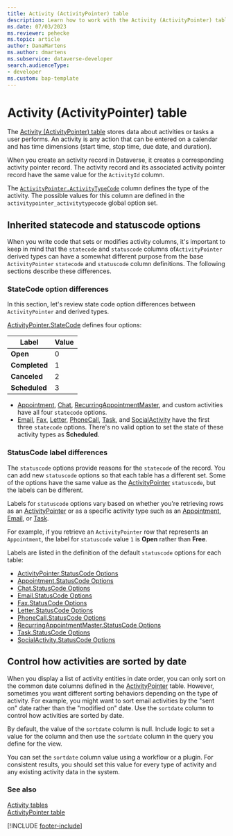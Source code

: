 ```yaml
---
title: Activity (ActivityPointer) table
description: Learn how to work with the Activity (ActivityPointer) table in Microsoft Dataverse.
ms.date: 07/03/2023
ms.reviewer: pehecke
ms.topic: article
author: DanaMartens
ms.author: dmartens 
ms.subservice: dataverse-developer
search.audienceType: 
- developer
ms.custom: bap-template
---
```


# Activity (ActivityPointer) table

The [Activity (ActivityPointer) table](reference/entities/activitypointer.md) stores data about activities or tasks a user performs. An activity is any action that can be entered on a calendar and has time dimensions (start time, stop time, due date, and duration).

When you create an activity record in Dataverse, it creates a corresponding activity pointer record. The activity record and its associated activity pointer record have the same value for the `ActivityId` column.

The [`ActivityPointer.ActivityTypeCode`](/power-apps/developer/data-platform/reference/entities/activitypointer#BKMK_ActivityTypeCode) column defines the type of the activity. The possible values for this column are defined in the `activitypointer_activitytypecode` global option set.

## Inherited statecode and statuscode options

When you write code that sets or modifies activity columns, it's important to keep in mind that the `statecode` and `statuscode` columns of`ActivityPointer` derived types can have a somewhat different purpose from the base `ActivityPointer` `statecode` and `statuscode` column definitions. The following sections describe these differences.

### StateCode option differences

In this section, let's review state code option differences between `ActivityPointer` and derived types.

[ActivityPointer.StateCode](/power-apps/developer/data-platform/reference/entities/activitypointer#statecode-choicesoptions) defines four options:

| Label | Value |
| --------- | ---------|
| **Open** | 0 |
| **Completed** | 1 |
| **Canceled** | 2 |
| **Scheduled** | 3 |

- [Appointment](/power-apps/developer/data-platform/reference/entities/appointment#statecode-choicesoptions), [Chat](/power-apps/developer/data-platform/reference/entities/chat#statecode-choicesoptions), [RecurringAppointmentMaster](/power-apps/developer/data-platform/reference/entities/recurringappointmentmaster#statecode-choicesoptions), and custom activities have all four `statecode` options.
- [Email](/power-apps/developer/data-platform/reference/entities/email#statecode-choicesoptions), [Fax](/power-apps/developer/data-platform/reference/entities/fax#statecode-choicesoptions), [Letter](/power-apps/developer/data-platform/reference/entities/letter#statecode-choicesoptions), [PhoneCall](/power-apps/developer/data-platform/reference/entities/phonecall#statecode-choicesoptions), [Task](/power-apps/developer/data-platform/reference/entities/task#statecode-choicesoptions), and [SocialActivity](/power-apps/developer/data-platform/reference/entities/socialactivity#statecode-choicesoptions) have the first three `statecode` options. There's no valid option to set the state of these activity types as **Scheduled**.

### StatusCode label differences

The `statuscode` options provide reasons for the `statecode` of the record. You can add new `statuscode` options so that each table has a different set. Some of the options have the same value as the [ActivityPointer](reference/entities/activitypointer.md) `statuscode`, but the labels can be different.

Labels for `statuscode` options vary based on whether you're retrieving rows as an [ActivityPointer](reference/entities/activitypointer.md) or as a specific activity type such as an [Appointment](reference/entities/appointment.md), [Email](reference/entities/email.md), or [Task](reference/entities/task.md).

For example, if you retrieve an `ActivityPointer` row that represents an `Appointment`, the label for `statuscode` value `1` is **Open** rather than **Free**.

Labels are listed in the definition of the default `statuscode` options for each table:

- [ActivityPointer.StatusCode Options](/power-apps/developer/data-platform/reference/entities/activitypointer#statuscode-choicesoptions)
- [Appointment.StatusCode Options](/power-apps/developer/data-platform/reference/entities/appointment#statuscode-choicesoptions)
- [Chat.StatusCode Options](/power-apps/developer/data-platform/reference/entities/chat#statuscode-choicesoptions)
- [Email.StatusCode Options](/power-apps/developer/data-platform/reference/entities/email#statuscode-choicesoptions)
- [Fax.StatusCode Options](/power-apps/developer/data-platform/reference/entities/fax#statuscode-choicesoptions)
- [Letter.StatusCode Options](/power-apps/developer/data-platform/reference/entities/letter#statuscode-choicesoptions)
- [PhoneCall.StatusCode Options](/power-apps/developer/data-platform/reference/entities/phonecall#statuscode-choicesoptions)
- [RecurringAppointmentMaster.StatusCode Options](/power-apps/developer/data-platform/reference/entities/recurringappointmentmaster#statuscode-choicesoptions)
- [Task.StatusCode Options](/power-apps/developer/data-platform/reference/entities/task#statuscode-choicesoptions)
- [SocialActivity.StatusCode Options](/power-apps/developer/data-platform/reference/entities/socialactivity#statuscode-choicesoptions)

<a name="bkmk_sortdate"></a>

## Control how activities are sorted by date

 When you display a list of activity entities in date order, you can only sort on the common date columns defined in the [ActivityPointer](reference/entities/activitypointer.md) table. However, sometimes you want different sorting behaviors depending on the type of activity. For example, you might want to sort email activities by the "sent on" date rather than the "modified on" date. Use the `sortdate` column to control how activities are sorted by date.

By default, the value of the `sortdate` column is null. Include logic to set a value for the column and then use the `sortdate` column in the query you define for the view.

You can set the `sortdate` column value using a workflow or a plugin. For consistent results, you should set this value for every type of activity and any existing activity data in the system.

### See also

 [Activity tables](activity-entities.md)  
 [ActivityPointer table](reference/entities/activitypointer.md)

[!INCLUDE [footer-include](../../includes/footer-banner.md)]
